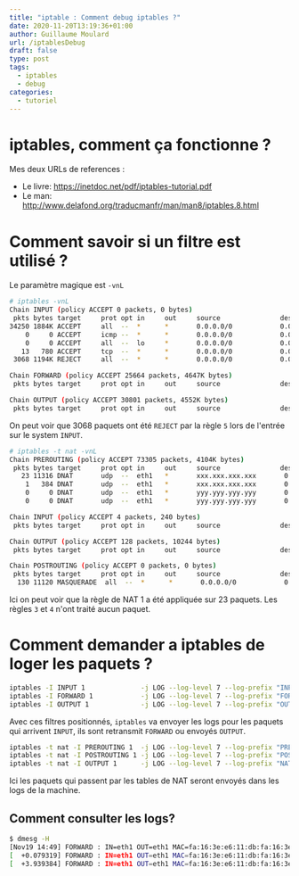 ```yaml
---
title: "iptable : Comment debug iptables ?"
date: 2020-11-20T13:19:36+01:00
author: Guillaume Moulard
url: /iptablesDebug
draft: false
type: post
tags:
  - iptables
  - debug
categories:
  - tutoriel
---
```


# iptables, comment ça fonctionne ?

Mes deux URLs de references :

 - Le livre:  https://inetdoc.net/pdf/iptables-tutorial.pdf
 - Le man: http://www.delafond.org/traducmanfr/man/man8/iptables.8.html

# Comment savoir si un filtre est utilisé ?

Le paramètre magique est `-vnL`

```bash
# iptables -vnL
Chain INPUT (policy ACCEPT 0 packets, 0 bytes)
 pkts bytes target     prot opt in     out     source               destination
34250 1884K ACCEPT     all  --  *      *       0.0.0.0/0            0.0.0.0/0            state RELATED,ESTABLISHED
    0     0 ACCEPT     icmp --  *      *       0.0.0.0/0            0.0.0.0/0
    0     0 ACCEPT     all  --  lo     *       0.0.0.0/0            0.0.0.0/0
   13   780 ACCEPT     tcp  --  *      *       0.0.0.0/0            0.0.0.0/0            state NEW tcp dpt:22
 3068 1194K REJECT     all  --  *      *       0.0.0.0/0            0.0.0.0/0            reject-with icmp-host-prohibited

Chain FORWARD (policy ACCEPT 25664 packets, 4647K bytes)
 pkts bytes target     prot opt in     out     source               destination

Chain OUTPUT (policy ACCEPT 30801 packets, 4552K bytes)
 pkts bytes target     prot opt in     out     source               destination
```
On peut voir que 3068 paquets ont été `REJECT` par la règle `5` lors de l'entrée sur le system `INPUT`.

```bash
# iptables -t nat -vnL
Chain PREROUTING (policy ACCEPT 73305 packets, 4104K bytes)
 pkts bytes target     prot opt in     out     source               destination
   23 11316 DNAT       udp  --  eth1   *       xxx.xxx.xxx.xxx       0.0.0.0/0            udp dpt:500 to:yyy.yyy.yyy.yyy:500
    1   384 DNAT       udp  --  eth1   *       xxx.xxx.xxx.xxx       0.0.0.0/0            udp dpt:4500 to:yyy.yyy.yyy.yyy:4500
    0     0 DNAT       udp  --  eth1   *       yyy.yyy.yyy.yyy       0.0.0.0/0            udp dpt:500 to:xxx.xxx.xxx.xxx:500
    0     0 DNAT       udp  --  eth1   *       yyy.yyy.yyy.yyy       0.0.0.0/0            udp dpt:4500 to:xxx.xxx.xxx.xxx:4500

Chain INPUT (policy ACCEPT 4 packets, 240 bytes)
 pkts bytes target     prot opt in     out     source               destination

Chain OUTPUT (policy ACCEPT 128 packets, 10244 bytes)
 pkts bytes target     prot opt in     out     source               destination

Chain POSTROUTING (policy ACCEPT 0 packets, 0 bytes)
 pkts bytes target     prot opt in     out     source               destination
  130 11120 MASQUERADE  all  --  *      *       0.0.0.0/0            0.0.0.0/0
```

Ici on peut voir que la règle de NAT 1 a été appliquée sur 23 paquets.
Les règles `3` et `4` n'ont traité aucun paquet.

# Comment demander a iptables de loger les paquets ?

```bash
iptables -I INPUT 1              -j LOG --log-level 7 --log-prefix "INPUT : "
iptables -I FORWARD 1            -j LOG --log-level 7 --log-prefix "FORWARD : "
iptables -I OUTPUT 1             -j LOG --log-level 7 --log-prefix "OUTPUT : "
```

Avec ces filtres positionnés, `iptables` va envoyer les logs pour les paquets qui arrivent `INPUT`, ils sont retransmit `FORWARD` ou envoyés `OUTPUT`.

```bash
iptables -t nat -I PREROUTING 1  -j LOG --log-level 7 --log-prefix "PREROUTING : "
iptables -t nat -I POSTROUTING 1 -j LOG --log-level 7 --log-prefix "POSTROUTING : "
iptables -t nat -I OUTPUT 1      -j LOG --log-level 7 --log-prefix "NAT OUTPUT : "
```

Ici les paquets qui passent par les tables de NAT seront envoyés dans les logs de la machine.

## Comment consulter les logs?

```bash
$ dmesg -H
[Nov19 14:49] FORWARD : IN=eth1 OUT=eth1 MAC=fa:16:3e:e6:11:db:fa:16:3e:cc:4b:7e:08:00 SRC=195.25.2
[  +0.079319] FORWARD : IN=eth1 OUT=eth1 MAC=fa:16:3e:e6:11:db:fa:16:3e:cc:4b:7e:08:00 SRC=90.115.1
[  +3.939384] FORWARD : IN=eth1 OUT=eth1 MAC=fa:16:3e:e6:11:db:fa:16:3e:cc:4b:7e:08:00 SRC=195.25.2
```


